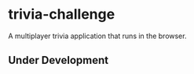 # trivia-challenge
A multiplayer trivia application that runs in the browser.

## Under Development
